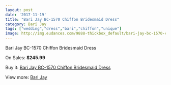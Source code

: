 ```yaml
---
layout: post
date: '2017-11-19'
title: "Bari Jay BC-1570 Chiffon Bridesmaid Dress"
category: Bari Jay
tags: ["wedding","dress","bari","chiffon","unique"]
image: http://img.eudances.com/9888-thickbox_default/bari-jay-bc-1570-chiffon-bridesmaid-dress.jpg
---
```

Bari Jay BC-1570 Chiffon Bridesmaid Dress

On Sales: **$245.99**
<a href="https://www.eudances.com/en/bari-jay/3249-bari-jay-bc-1570-chiffon-bridesmaid-dress.html"><amp-img layout="responsive" width="600" height="600" src="//img.eudances.com/9888-thickbox_default/bari-jay-bc-1570-chiffon-bridesmaid-dress.jpg" alt="Bari Jay BC-1570 Chiffon Bridesmaid Dress 0" /></a>

Buy it: [Bari Jay BC-1570 Chiffon Bridesmaid Dress](https://www.eudances.com/en/bari-jay/3249-bari-jay-bc-1570-chiffon-bridesmaid-dress.html "Bari Jay BC-1570 Chiffon Bridesmaid Dress")

View more: [Bari Jay](https://www.eudances.com/en/56-bari-jay "Bari Jay")
